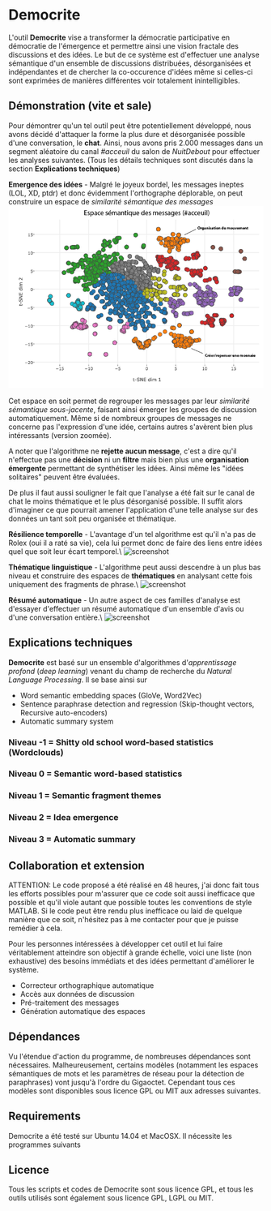 # Democrite
L'outil **Democrite** vise a transformer la démocratie participative en démocratie de l'émergence et permettre ainsi une vision fractale des discussions et des idées. Le but de ce système est d'effectuer une analyse sémantique d'un ensemble de discussions distribuées, désorganisées et indépendantes et de chercher la co-occurence d'idées même si celles-ci sont exprimées de manières différentes voir totalement inintelligibles.

## Démonstration (vite et sale)
Pour démontrer qu'un tel outil peut être potentiellement développé, nous avons décidé d'attaquer la forme la plus dure et désorganisée possible d'une conversation, le **chat**. Ainsi, nous avons pris 2.000 messages dans un segment aléatoire du canal *#acceuil* du salon de *NuitDebout* pour effectuer les analyses suivantes. (Tous les détails techniques sont discutés dans la section **Explications techniques**)

**Emergence des idées** - Malgré le joyeux bordel, les messages ineptes (LOL, XD, ptdr) et donc évidemment l'orthographe déplorable, on peut construire un espace de *similarité sémantique des messages*
![screenshot](screenshots/sentences.png "")

Cet espace en soit permet de regrouper les messages par leur *similarité sémantique sous-jacente*, faisant ainsi émerger les groupes de discussion automatiquement. Même si de nombreux groupes de messages ne concerne pas l'expression d'une idée, certains autres s'avèrent bien plus intéressants (version zoomée).

A noter que l'algorithme ne **rejette aucun message**, c'est a dire qu'il n'effectue pas une **décision** ni un **filtre** mais bien plus une **organisation émergente** permettant de synthétiser les idées. Ainsi même les "idées solitaires" peuvent être évaluées.

De plus il faut aussi souligner le fait que l'analyse a été fait sur le canal de chat le moins thématique et le plus désorganisé possible. Il suffit alors d'imaginer ce que pourrait amener l'application d'une telle analyse sur des données un tant soit peu organisée et thématique.

**Résilience temporelle** - L'avantage d'un tel algorithme est qu'il n'a pas de Rolex (oui il a raté sa vie), cela lui permet donc de faire des liens entre idées quel que soit leur écart temporel.\\
![screenshot](screenshots/temporel.png "")

**Thématique linguistique** - L'algorithme peut aussi descendre à un plus bas niveau et construire des espaces de **thématiques** en analysant cette fois uniquement des fragments de phrase.\\
![screenshot](screenshots/thematique.png "")

**Résumé automatique** - Un autre aspect de ces familles d'analyse est d'essayer d'effectuer un résumé automatique d'un ensemble d'avis ou d'une conversation entière.\\
![screenshot](screenshots/video.png "")

## Explications techniques
**Democrite** est basé sur un ensemble d'algorithmes d'*apprentissage profond* (*deep learning*) venant du champ de recherche du *Natural Language Processing*. Il se base ainsi sur
- Word semantic embedding spaces (GloVe, Word2Vec)
- Sentence paraphrase detection and regression (Skip-thought vectors, Recursive auto-encoders)
- Automatic summary system

### Niveau -1 = Shitty old school word-based statistics (Wordclouds)

### Niveau 0 = Semantic word-based statistics

### Niveau 1 = Semantic fragment themes

### Niveau 2 = Idea emergence

### Niveau 3 = Automatic summary

## Collaboration et extension

ATTENTION: Le code proposé a été réalisé en 48 heures, j'ai donc fait tous les efforts possibles pour m'assurer que ce code soit aussi inefficace que possible et qu'il viole autant que possible toutes les conventions de style MATLAB. Si le code peut être rendu plus inefficace ou laid de quelque manière que ce soit, n'hésitez pas à me contacter pour que je puisse remédier à cela.

Pour les personnes intéressées à développer cet outil et lui faire véritablement atteindre son objectif à grande échelle, voici une liste (non exhaustive) des besoins immédiats et des idées permettant d'améliorer le système.
- Correcteur orthographique automatique
- Accès aux données de discussion
- Pré-traitement des messages
- Génération automatique des espaces

## Dépendances
Vu l'étendue d'action du programme, de nombreuses dépendances sont nécessaires. Malheureusement, certains modèles (notamment les espaces sémantiques de mots et les paramètres de réseau pour la détection de paraphrases) vont jusqu'à l'ordre du Gigaoctet. Cependant tous ces modèles sont disponibles sous licence GPL ou MIT aux adresses suivantes. 

## Requirements
Democrite a été testé sur Ubuntu 14.04 et MacOSX. Il nécessite les programmes suivants

## Licence
Tous les scripts et codes de Democrite sont sous licence GPL, et tous les outils utilisés sont également sous licence GPL, LGPL ou MIT.